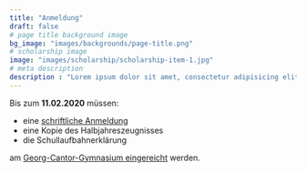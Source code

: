 ```yaml
---
title: "Anmeldung"
draft: false
# page title background image
bg_image: "images/backgrounds/page-title.png"
# scholarship image
image: "images/scholarship/scholarship-item-1.jpg"
# meta description
description : "Lorem ipsum dolor sit amet, consectetur adipisicing elit, sed do eiusmod tempor incididunt ut labore. dolore magna aliqua. Ut enim ad minim veniam, quis nostrud."
---
```


Bis zum **11.02.2020** müssen:
 * eine [schriftliche Anmeldung](/de/forms/anmeldeformular/)
 * eine Kopie des Halbjahreszeugnisses
 * die Schullaufbahnerklärung  


am [Georg-Cantor-Gymnasium eingereicht](/de/kontakt) werden.
